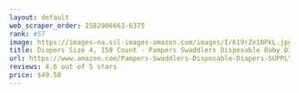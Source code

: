 ```yaml
---
layout: default 
﻿web_scraper_order: 1582906663-6375
rank: #57
image: https://images-na.ssl-images-amazon.com/images/I/619rZe1NPkL.jpg
title: Diapers Size 4, 150 Count - Pampers Swaddlers Disposable Baby Diapers, ONE MONTH SUPPLY
url: https://www.amazon.com/Pampers-Swaddlers-Disposable-Diapers-SUPPLY/dp/B07DC8BR3B/ref=zg_mw_hpc_57?_encoding=UTF8&psc=1&refRID=25WQDBTAJF2JRCYG7BG8
reviews: 4.6 out of 5 stars
price: $49.50 
---
```


